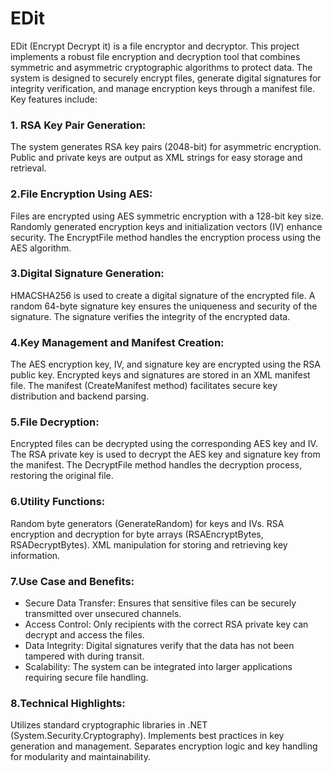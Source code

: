 # EDit
EDit (Encrypt Decrypt it) is a file encryptor and decryptor.
This project implements a robust file encryption and decryption tool that combines symmetric and asymmetric cryptographic algorithms to protect data. The system is designed to securely encrypt files, generate digital signatures for integrity verification, and manage encryption keys through a manifest file. Key features include:

### 1. RSA Key Pair Generation:

The system generates RSA key pairs (2048-bit) for asymmetric encryption.
Public and private keys are output as XML strings for easy storage and retrieval.

### 2.File Encryption Using AES:

Files are encrypted using AES symmetric encryption with a 128-bit key size.
Randomly generated encryption keys and initialization vectors (IV) enhance security.
The EncryptFile method handles the encryption process using the AES algorithm.

### 3.Digital Signature Generation:

HMACSHA256 is used to create a digital signature of the encrypted file.
A random 64-byte signature key ensures the uniqueness and security of the signature.
The signature verifies the integrity of the encrypted data.

### 4.Key Management and Manifest Creation:

The AES encryption key, IV, and signature key are encrypted using the RSA public key.
Encrypted keys and signatures are stored in an XML manifest file.
The manifest (CreateManifest method) facilitates secure key distribution and backend parsing.

### 5.File Decryption:

Encrypted files can be decrypted using the corresponding AES key and IV.
The RSA private key is used to decrypt the AES key and signature key from the manifest.
The DecryptFile method handles the decryption process, restoring the original file.

### 6.Utility Functions:

Random byte generators (GenerateRandom) for keys and IVs.
RSA encryption and decryption for byte arrays (RSAEncryptBytes, RSADecryptBytes).
XML manipulation for storing and retrieving key information.

### 7.Use Case and Benefits:

- Secure Data Transfer: Ensures that sensitive files can be securely transmitted over unsecured channels.
- Access Control: Only recipients with the correct RSA private key can decrypt and access the files.
- Data Integrity: Digital signatures verify that the data has not been tampered with during transit.
- Scalability: The system can be integrated into larger applications requiring secure file handling.

### 8.Technical Highlights:

Utilizes standard cryptographic libraries in .NET (System.Security.Cryptography).
Implements best practices in key generation and management.
Separates encryption logic and key handling for modularity and maintainability.
